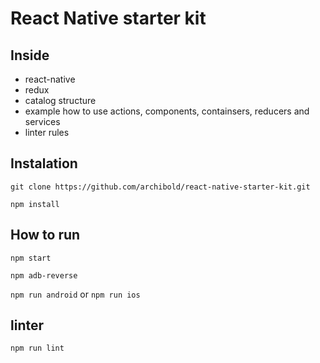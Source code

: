 # React Native starter kit
## Inside

- react-native
- redux
- catalog structure
- example how to use actions, components, containsers,  reducers and services
- linter rules

## Instalation
`git clone https://github.com/archibold/react-native-starter-kit.git`

`npm install`


## How to run

`npm start`

`npm adb-reverse`

`npm run android` or `npm run ios`

## linter
 `npm run lint`
